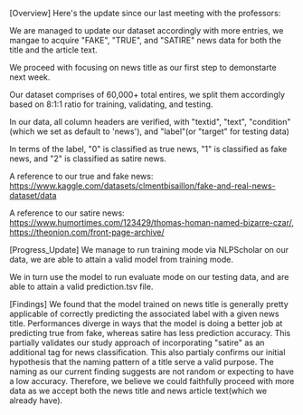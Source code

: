 [Overview]
Here's the update since our last meeting with the professors:

We are managed to update our dataset accordingly with more entries, we mangae to acquire "FAKE", "TRUE", and "SATIRE" news data for 
both the title and the article text. 

We proceed with focusing on news title as our first step to demonstarte next week. 

Our dataset comprises of 60,000+ total entires, we split them accordingly based on 8:1:1 ratio for training, validating, and testing. 

In our data, all column headers are verified, with "textid", "text", "condition"(which we set as default to 'news'), and "label"(or "target" for testing data)

In terms of the label, "0" is classified as true news, "1" is classified as fake news, and "2" is classified as satire news. 

A reference to our true and fake news: https://www.kaggle.com/datasets/clmentbisaillon/fake-and-real-news-dataset/data

A reference to our satire news: https://www.humortimes.com/123429/thomas-homan-named-bizarre-czar/, https://theonion.com/front-page-archive/

[Progress_Update]
We manage to run training mode via NLPScholar on our data, we are able to attain a valid model from training mode. 

We in turn use the model to run evaluate mode on our testing data, and are able to attain a valid prediction.tsv file. 

[Findings]
We found that the model trained on news title is generally pretty applicable of correctly predicting the associated label with a given news title. Performances diverge in ways that the model is doing a better job at predicting true from fake, whereas satire has less prediction accuracy. This partially validates our study approach of incorporating "satire" as an additional tag for news classification. This also partialy confirms our initial hypothesis that the naming pattern of a title serve a valid purpose. The naming as our current finding suggests are not random or expecting to have a low accuracy. Therefore, we believe we could faithfully proceed with more data as we accept both the news title and news article text(which we already have). 







